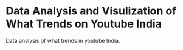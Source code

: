 # Data Analysis and Visulization of What Trends on Youtube India
Data analysis of what trends in youtube India.

